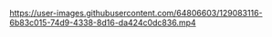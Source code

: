 

https://user-images.githubusercontent.com/64806603/129083116-6b83c015-74d9-4338-8d16-da424c0dc836.mp4

